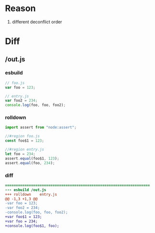 # Reason
1. different deconflict order
# Diff
## /out.js
### esbuild
```js
// foo.js
var foo = 123;

// entry.js
var foo2 = 234;
console.log(foo, foo, foo2);
```
### rolldown
```js
import assert from "node:assert";

//#region foo.js
const foo$1 = 123;

//#region entry.js
let foo = 234;
assert.equal(foo$1, 123);
assert.equal(foo, 234);

```
### diff
```diff
===================================================================
--- esbuild	/out.js
+++ rolldown	entry.js
@@ -1,3 +1,3 @@
-var foo = 123;
-var foo2 = 234;
-console.log(foo, foo, foo2);
+var foo$1 = 123;
+var foo = 234;
+console.log(foo$1, foo);

```